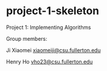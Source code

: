 # project-1-skeleton
Project 1: Implementing Algorithms

Group members:

Ji Xiaomei xiaomeiji@csu.fullerton.edu

Henry Ho vho23@csu.fullerton.edu
